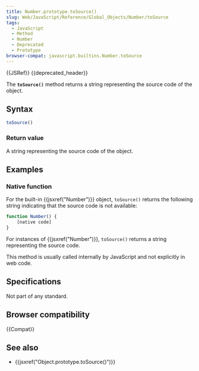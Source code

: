```yaml
---
title: Number.prototype.toSource()
slug: Web/JavaScript/Reference/Global_Objects/Number/toSource
tags:
  - JavaScript
  - Method
  - Number
  - Deprecated
  - Prototype
browser-compat: javascript.builtins.Number.toSource
---
```

{{JSRef}} {{deprecated_header}}

The **`toSource()`** method returns a string representing the source code of the
object.

## Syntax

```js
toSource()
```

### Return value

A string representing the source code of the object.

## Examples

### Native function

For the built-in {{jsxref("Number")}} object, `toSource()` returns the
following string indicating that the source code is not available:

```js
function Number() {
    [native code]
}
```

For instances of {{jsxref("Number")}}, `toSource()` returns a string
representing the source code.

This method is usually called internally by JavaScript and not explicitly in web
code.

## Specifications

Not part of any standard.

## Browser compatibility

{{Compat}}

## See also

- {{jsxref("Object.prototype.toSource()")}}

